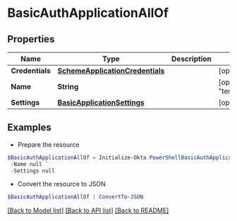 # BasicAuthApplicationAllOf
## Properties

Name | Type | Description | Notes
------------ | ------------- | ------------- | -------------
**Credentials** | [**SchemeApplicationCredentials**](SchemeApplicationCredentials.md) |  | [optional] 
**Name** | **String** |  | [optional] [default to "template_basic_auth"]
**Settings** | [**BasicApplicationSettings**](BasicApplicationSettings.md) |  | [optional] 

## Examples

- Prepare the resource
```powershell
$BasicAuthApplicationAllOf = Initialize-Okta.PowerShellBasicAuthApplicationAllOf  -Credentials null `
 -Name null `
 -Settings null
```

- Convert the resource to JSON
```powershell
$BasicAuthApplicationAllOf | ConvertTo-JSON
```

[[Back to Model list]](../README.md#documentation-for-models) [[Back to API list]](../README.md#documentation-for-api-endpoints) [[Back to README]](../README.md)


